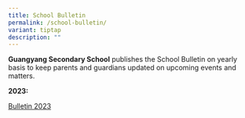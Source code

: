 ```yaml
---
title: School Bulletin
permalink: /school-bulletin/
variant: tiptap
description: ""
---
```

<p><strong>Guangyang Secondary School</strong> publishes the School Bulletin
on yearly basis to keep parents and guardians updated on upcoming events
and matters.</p>
<p></p>
<p><strong>2023:</strong>
</p>
<p><a href="/files/GYSS_Bulletin_2023__compressed.pdf" rel="noopener noreferrer nofollow" target="_blank">Bulletin 2023</a>
</p>